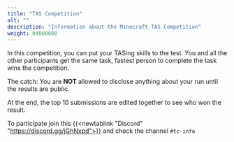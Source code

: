 ```yaml
---
title: "TAS Competition"
alt: ""
description: "Information about the Minecraft TAS Competition"
weight: 04000000
---
```

In this competition, you can put your TASing skills to the test. 
You and all the other participants get the same task, fastest person to complete the task wins the competition.  
  
The catch: You are **NOT** allowed to disclose anything about your run until the results are public.  
  
At the end, the top 10 submissions are edited together to see who won the result.  
  
To participate join this {{<newtablink "Discord" "https://discord.gg/jGhNxpd">}} and check the channel `#tc-info`